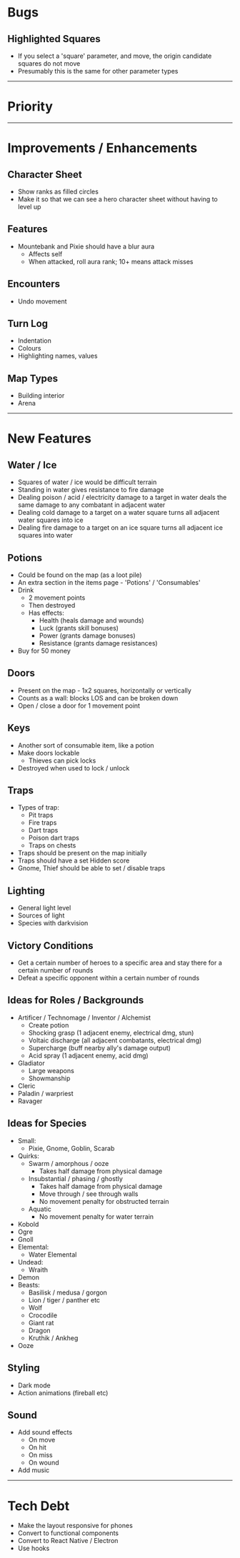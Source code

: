 # Bugs

## Highlighted Squares
* If you select a 'square' parameter, and move, the origin candidate squares do not move
* Presumably this is the same for other parameter types

-----------------------------------------------------------------------------------------

# Priority

-----------------------------------------------------------------------------------------

# Improvements / Enhancements

## Character Sheet
* Show ranks as filled circles
* Make it so that we can see a hero character sheet without having to level up

## Features
* Mountebank and Pixie should have a blur aura
  * Affects self
  * When attacked, roll aura rank; 10+ means attack misses

## Encounters
* Undo movement

## Turn Log
* Indentation
* Colours
* Highlighting names, values

## Map Types
* Building interior
* Arena

-----------------------------------------------------------------------------------------

# New Features

## Water / Ice
* Squares of water / ice would be difficult terrain
* Standing in water gives resistance to fire damage
* Dealing poison / acid / electricity damage to a target in water deals the same damage to any combatant in adjacent water
* Dealing cold damage to a target on a water square turns all adjacent water squares into ice
* Dealing fire damage to a target on an ice square turns all adjacent ice squares into water

## Potions
* Could be found on the map (as a loot pile)
* An extra section in the items page - 'Potions' / 'Consumables'
* Drink
  * 2 movement points
  * Then destroyed
  * Has effects:
    * Health (heals damage and wounds)
    * Luck (grants skill bonuses)
    * Power (grants damage bonuses)
    * Resistance (grants damage resistances)
* Buy for 50 money

## Doors
* Present on the map - 1x2 squares, horizontally or vertically
* Counts as a wall: blocks LOS and can be broken down
* Open / close a door for 1 movement point

## Keys
* Another sort of consumable item, like a potion
* Make doors lockable
  * Thieves can pick locks
* Destroyed when used to lock / unlock

## Traps
* Types of trap:
  * Pit traps
  * Fire traps
  * Dart traps
  * Poison dart traps
  * Traps on chests
* Traps should be present on the map initially
* Traps should have a set Hidden score
* Gnome, Thief should be able to set / disable traps

## Lighting
* General light level
* Sources of light
* Species with darkvision

## Victory Conditions
* Get a certain number of heroes to a specific area and stay there for a certain number of rounds
* Defeat a specific opponent within a certain number of rounds

## Ideas for Roles / Backgrounds
* Artificer / Technomage / Inventor / Alchemist
  * Create potion
  * Shocking grasp (1 adjacent enemy, electrical dmg, stun)
  * Voltaic discharge (all adjacent combatants, electrical dmg)
  * Supercharge (buff nearby ally's damage output)
  * Acid spray (1 adjacent enemy, acid dmg)
* Gladiator 
  * Large weapons
  * Showmanship
* Cleric
* Paladin / warpriest
* Ravager

## Ideas for Species
* Small:
  * Pixie, Gnome, Goblin, Scarab
* Quirks:
  * Swarm / amorphous / ooze
    * Takes half damage from physical damage
  * Insubstantial / phasing / ghostly
    * Takes half damage from physical damage
    * Move through / see through walls
    * No movement penalty for obstructed terrain
  * Aquatic
    * No movement penalty for water terrain
* Kobold
* Ogre
* Gnoll
* Elemental:
  * Water Elemental
* Undead:
  * Wraith
* Demon
* Beasts:
  * Basilisk / medusa / gorgon
  * Lion / tiger / panther etc
  * Wolf
  * Crocodile
  * Giant rat
  * Dragon
  * Kruthik / Ankheg
* Ooze

## Styling
* Dark mode
* Action animations (fireball etc)

## Sound
* Add sound effects
  * On move
  * On hit
  * On miss
  * On wound
* Add music

-----------------------------------------------------------------------------------------

# Tech Debt

* Make the layout responsive for phones
* Convert to functional components
* Convert to React Native / Electron
* Use hooks
